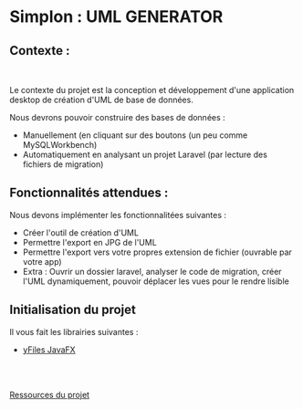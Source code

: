 # Simplon : UML GENERATOR

## Contexte :

<br>

Le contexte du projet est la conception et développement d'une application desktop de création d'UML de base de données.

Nous devrons pouvoir construire des bases de données :

- Manuellement (en cliquant sur des boutons (un peu comme MySQLWorkbench)
- Automatiquement en analysant un projet Laravel (par lecture des fichiers de migration)

## Fonctionnalités attendues :

Nous devons implémenter les fonctionnalitées suivantes : 

- Créer l'outil de création d'UML
- Permettre l'export en JPG de l'UML
- Permettre l'export vers votre propres extension de fichier (ouvrable par votre app)
- Extra : Ouvrir un dossier laravel, analyser le code de migration, créer l'UML dynamiquement, pouvoir déplacer les vues pour le rendre lisible


## Initialisation du projet

Il vous fait les librairies suivantes  : 

- <a href="https://docs.yworks.com/yfilesjavafx/doc/api/#/dguide/getting_started-application"> yFiles JavaFX </a>

<br> <br>

<a href="https://github.com/Darylabrador/Simplon_UML_GENERATOR/tree/ressources"> Ressources du projet </a>